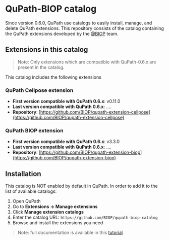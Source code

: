 # QuPath-BIOP catalog

Since version 0.6.0, QuPath use catalogs to easily install, manage, and delete QuPath extensions. 
This repository consists of the catalog containing the QuPath extensions developed by the [@BIOP](https://github.com/BIOP) team.

## Extensions in this catalog

> Note: Only extensions which are compatible with QuPath-0.6.x are present in the catalog.

This catalog includes the following extensions

### QuPath Cellpose extension

- **First version compatible with QuPath 0.6.x**: v0.11.0
- **Last version compatible with QuPath 0.6.x**: ....
- **Repository**: [https://github.com/BIOP/qupath-extension-cellpose](https://github.com/BIOP/qupath-extension-cellpose)

<!--
### QuPath Spotiflow extension

- **First version compatible with QuPath 0.6.x**: v0.2.0
- **Last version compatible with QuPath 0.6.x**: ....
- **Repository**: [https://github.com/BIOP/qupath-extension-spotiflow](https://github.com/BIOP/qupath-extension-spotiflow)

-->
### QuPath BIOP extension

- **First version compatible with QuPath 0.6.x**: v3.3.0
- **Last version compatible with QuPath 0.6.x**: ....
- **Repository**: [https://github.com/BIOP/qupath-extension-biop](https://github.com/BIOP/qupath-extension-biop)

<!--
### QuPath ABBA extension

- **First version compatible with QuPath 0.6.x**: v0.4.0
- **Last version compatible with QuPath 0.6.x**: ....
- **Repository**: [https://github.com/BIOP/qupath-extension-abba](https://github.com/BIOP/qupath-extension-abba)


### QuPath Warpy extension

- **First version compatible with QuPath 0.6.x**: v0.4.0
- **Last version compatible with QuPath 0.6.x**: ....
- **Repository**: [https://github.com/BIOP/qupath-extension-warpy](https://github.com/BIOP/qupath-extension-warpy)
-->
## Installation

This catalog is NOT enabled by default in QuPath. In order to add it to the list of available catalogs: 

1. Open QuPath
2. Go to **Extensions → Manage extensions**
3. Click **Manage extension catalogs**
4. Enter the catalog URL: `https://github.com/BIOP/qupath-biop-catalog`
5. Browse and install the extensions you need

> Note: full documentation is available in this [tutorial](https://qupath.readthedocs.io/en/0.6/docs/intro/extensions.html#managing-extensions-with-the-extension-manager)
